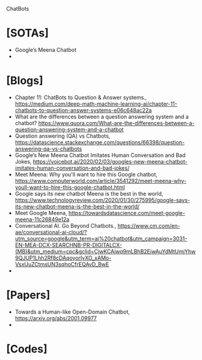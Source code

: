ChatBots

# [SOTAs]
+ Google’s Meena Chatbot
+ 

# [Blogs]
+ Chapter 11: ChatBots to Question & Answer systems., https://medium.com/deep-math-machine-learning-ai/chapter-11-chatbots-to-question-answer-systems-e06c648ac22a
+ What are the differences between a question answering system and a chatbot? https://www.quora.com/What-are-the-differences-between-a-question-answering-system-and-a-chatbot
+ Question answering (QA) vs Chatbots, https://datascience.stackexchange.com/questions/66398/question-answering-qa-vs-chatbots
+ Google’s New Meena Chatbot Imitates Human Conversation and Bad Jokes, https://voicebot.ai/2020/02/03/googles-new-meena-chatbot-imitates-human-conversation-and-bad-jokes/
+ Meet Meena: Why you'll want to hire this Google chatbot, https://www.computerworld.com/article/3541292/meet-meena-why-youll-want-to-hire-this-google-chatbot.html
+ Google says its new chatbot Meena is the best in the world, https://www.technologyreview.com/2020/01/30/275995/google-says-its-new-chatbot-meena-is-the-best-in-the-world/
+ Meet Google Meena, https://towardsdatascience.com/meet-google-meena-11c26849e12a
+ Conversational AI. Go Beyond Chatbots., https://www.cm.com/en-ae/conversational-ai-cloud/?utm_source=google&utm_term=ai%20chatbot&utm_campaign=3031-EN-MEA-DCX-SEARCHNB-PR-DIGITALCX-(MB)&utm_medium=cpc&gclid=CjwKCAjwq9mLBhB2EiwAuYdMtUmjYhw9QJUP1Lhh2Rf8cDAqoyorIyXO_xAMo-VsxUuZCtmsUN3sqhoCfrEQAvD_BwE
+ 

# [Papers]
+ Towards a Human-like Open-Domain Chatbot, https://arxiv.org/abs/2001.09977
+ 

# [Codes]
